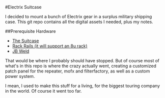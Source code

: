 #Electrix Suitcase

I decided to mount a bunch of Electrix gear in a surplus military shipping case.  This git repo contains all the digital assets I needed, plus my notes.


##Prerequisite Hardware
- [The Suitcase](http://www.sportsmansguide.com/product/index/used-us-military-surplus-fiberglass-shipping-case?a=1812411) 
- [Rack Rails (it will support an 8u rack)](https://www.amazon.com/gp/product/B00JQYUEA2/ref=oh_aui_detailpage_o03_s00?ie=UTF8&psc=1)
- [JB Weld](http://www.amazon.com/J-B-Weld-8265S-Original-Reinforced/dp/B0006O1ICE/ref=sr_1_1?ie=UTF8&qid=1442610905&sr=8-1&keywords=jb+weld)

That would be where I probably should have stopped.  But of course most of what's in this repo is where the crazy actually went, creating a customized patch panel for the repeater, mofx and filterfactory, as well as a custom power system.

I mean, I used to make this stuff for a living, for the biggest touring company in the world.  Of course it went too far.